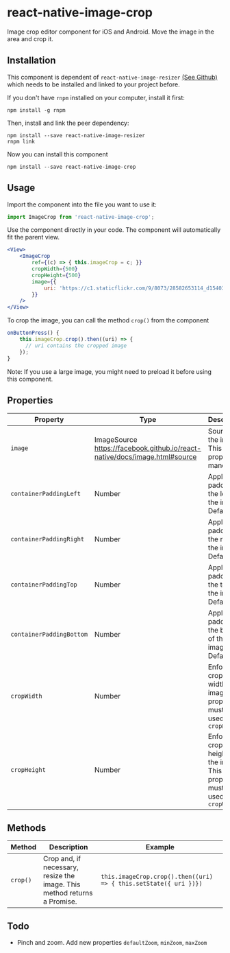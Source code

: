 # react-native-image-crop

Image crop editor component for iOS and Android. Move the image in the area and crop it. <br />

## Installation

This component is dependent of `react-native-image-resizer` [(See Github)](https://github.com/bamlab/react-native-image-resizer) which needs to be installed and linked to your project before.

If you don't have `rnpm` installed on your computer, install it first:

```
npm install -g rnpm
```

Then, install and link the peer dependency:

```
npm install --save react-native-image-resizer
rnpm link
```

Now you can install this component

```
npm install --save react-native-image-crop
```

## Usage

Import the component into the file you want to use it:

```js
import ImageCrop from 'react-native-image-crop';
```

Use the component directly in your code. The component will automatically fit the parent view.

```jsx
<View>
	<ImageCrop
		ref={(c) => { this.imageCrop = c; }}
		cropWidth={500}
		cropHeight={500}
		image={{
			uri: 'https://c1.staticflickr.com/9/8073/28582653114_d154039cb9_k.jpg',
		}}
	/>
</View>
```

To crop the image, you can call the method `crop()` from the component

```js
onButtonPress() {
	this.imageCrop.crop().then((uri) => {
	  // uri contains the cropped image
	});
}
```

Note: If you use a large image, you might need to preload it before using this component.


## Properties

|  	Property |  	Type |  	Description |
|---	|---	|---	|
|  	`image`|  	ImageSource <br>https://facebook.github.io/react-native/docs/image.html#source | Source of the image. <br> This property is mandatory |
|  	`containerPaddingLeft` |  	Number |  	Apply padding on the left of the image <br> Default: 20 |
|  	`containerPaddingRight` |  	Number |  	Apply padding on the right of the image <br> Default: 20 |
|  	`containerPaddingTop` |  	Number |  		Apply padding at the top of the image <br> Default: 20 |
|  	`containerPaddingBottom` |  	Number |  	Apply padding at the bottom of the image <br> Default: 20 |
|  	`cropWidth` |  	Number |  	Enforce the cropped width of the image. This property must be used with `cropHeight` |
|  	`cropHeight` |  	Number |  	Enforce the cropped height of the image. This property must be used with `cropWidth` |


## Methods

|  	Method |  	Description |  	 Example |
|---	|---	|---	|
|  	`crop()` |  	Crop and, if necessary, resize the image. This method returns a Promise. |  	`this.imageCrop.crop().then((uri) => { this.setState({ uri })})` |


## Todo

* Pinch and zoom. Add new properties `defaultZoom`, `minZoom`, `maxZoom`
